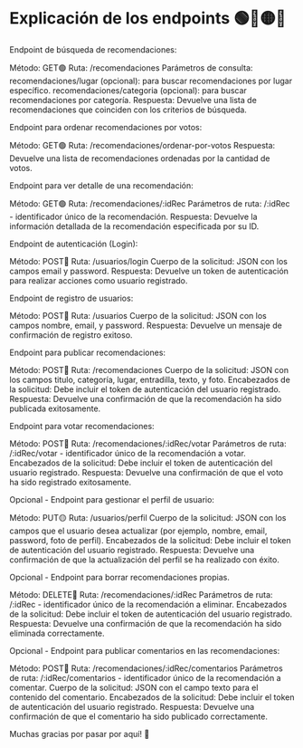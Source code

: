 # Explicación de los endpoints 🟢🔵🟡🔴

Endpoint de búsqueda de recomendaciones:

Método: GET🟢
Ruta: /recomendaciones
Parámetros de consulta:
recomendaciones/lugar (opcional): para buscar recomendaciones por lugar específico.
recomendaciones/categoria (opcional): para buscar recomendaciones por categoría.
Respuesta: Devuelve una lista de recomendaciones que coinciden con los criterios de búsqueda.

Endpoint para ordenar recomendaciones por votos:

Método: GET🟢
Ruta: /recomendaciones/ordenar-por-votos
Respuesta: Devuelve una lista de recomendaciones ordenadas por la cantidad de votos.

Endpoint para ver detalle de una recomendación:

Método: GET🟢
Ruta: /recomendaciones/:idRec
Parámetros de ruta:
/:idRec - identificador único de la recomendación.
Respuesta: Devuelve la información detallada de la recomendación especificada por su ID.

Endpoint de autenticación (Login):

Método: POST🔵
Ruta: /usuarios/login
Cuerpo de la solicitud: JSON con los campos email y password.
Respuesta: Devuelve un token de autenticación para realizar acciones como usuario registrado.

Endpoint de registro de usuarios:

Método: POST🔵
Ruta: /usuarios
Cuerpo de la solicitud: JSON con los campos nombre, email, y password.
Respuesta: Devuelve un mensaje de confirmación de registro exitoso.

Endpoint para publicar recomendaciones:

Método: POST🔵
Ruta: /recomendaciones
Cuerpo de la solicitud: JSON con los campos titulo, categoría, lugar, entradilla, texto, y foto.
Encabezados de la solicitud: Debe incluir el token de autenticación del usuario registrado.
Respuesta: Devuelve una confirmación de que la recomendación ha sido publicada exitosamente.

Endpoint para votar recomendaciones:

Método: POST🔵
Ruta: /recomendaciones/:idRec/votar
Parámetros de ruta:
/:idRec/votar - identificador único de la recomendación a votar.
Encabezados de la solicitud: Debe incluir el token de autenticación del usuario registrado.
Respuesta: Devuelve una confirmación de que el voto ha sido registrado exitosamente.

Opcional - Endpoint para gestionar el perfil de usuario:

Método: PUT🟡
Ruta: /usuarios/perfil
Cuerpo de la solicitud: JSON con los campos que el usuario desea actualizar (por ejemplo, nombre, email, password, foto de perfil).
Encabezados de la solicitud: Debe incluir el token de autenticación del usuario registrado.
Respuesta: Devuelve una confirmación de que la actualización del perfil se ha realizado con éxito.

Opcional - Endpoint para borrar recomendaciones propias.

Método: DELETE🔴
Ruta: /recomendaciones/:idRec
Parámetros de ruta:
/:idRec - identificador único de la recomendación a eliminar.
Encabezados de la solicitud: Debe incluir el token de autenticación del usuario registrado.
Respuesta: Devuelve una confirmación de que la recomendación ha sido eliminada correctamente.

Opcional - Endpoint para publicar comentarios en las recomendaciones:

Método: POST🔵
Ruta: /recomendaciones/:idRec/comentarios
Parámetros de ruta:
/:idRec/comentarios - identificador único de la recomendación a comentar.
Cuerpo de la solicitud: JSON con el campo texto para el contenido del comentario.
Encabezados de la solicitud: Debe incluir el token de autenticación del usuario registrado.
Respuesta: Devuelve una confirmación de que el comentario ha sido publicado correctamente.

Muchas gracias por pasar por aquí! 🤗
